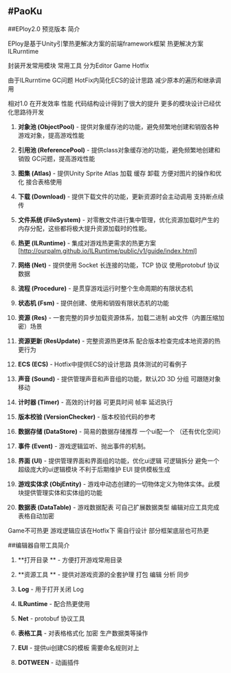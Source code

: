 #PaoKu 
---
##EPloy2.0 预览版本 简介 

EPloy是基于Unity引擎热更解决方案的前端framework框架 热更解决方案ILRurntime 

封装开发常用模块 常用工具 分为Editor Game  Hotfix 

由于ILRurntime GC问题 HotFix内简化ECS的设计思路 减少原本的遍历和继承调用

相对1.0 在开发效率 性能 代码结构设计得到了很大的提升 更多的模块设计已经优化思路待开发

1. **对象池 (ObjectPool)** - 提供对象缓存池的功能，避免频繁地创建和销毁各种游戏对象，提高游戏性能

2. **引用池 (ReferencePool)** - 提供class对象缓存池的功能，避免频繁地创建和销毁 GC问题，提高游戏性能

3. **图集 (Atlas)** - 提供Unity Sprite Atlas 加载 缓存 卸载 方便对图片的操作和优化 接合表格使用

4. **下载 (Download)** - 提供下载文件的功能，更新资源时会主动调用 支持断点续传

5. **文件系统 (FileSystem)** - 对零散文件进行集中管理，优化资源加载时产生的内存分配，这些都将极大提升资源加载时的性能。

6. **热更 (ILRuntime)** - 集成对游戏热更需求的热更方案 [http://ourpalm.github.io/ILRuntime/public/v1/guide/index.html]

7. **网络 (Net)** - 提供使用 Socket 长连接的功能，TCP 协议 使用protobuf 协议数据 

8. **流程 (Procedure)** -  是贯穿游戏运行时整个生命周期的有限状态机

9. **状态机 (Fsm)** - 提供创建、使用和销毁有限状态机的功能 

10. **资源 (Res)** - 一套完整的异步加载资源体系，加载二进制 ab文件（内置压缩加密）场景

11. **资源更新 (ResUpdate)** - 完整资源热更体系 配合版本检查完成本地资源的热更行为

12. **ECS (ECS)** - Hotfix中提供ECS的设计思路 具体测试的可看例子

13. **声音 (Sound)** - 提供管理声音和声音组的功能，默认2D 3D 分组 可跟随对象移动

14. **计时器 (Timer)** - 高效的计时器 可更具时间 帧率 延迟执行

15. **版本校验  (VersionChecker)** - 版本校验代码的参考

16. **数据存储 (DataStore)** - 简易的数据存储推荐 一个ui配一个 （还有优化空间）

17. **事件 (Event)** - 游戏逻辑监听、抛出事件的机制。

18. **界面 (UI)** - 提供管理界面和界面组的功能，优化ui逻辑 可逻辑拆分 避免一个超级庞大的ui逻辑模块  不利于后期维护  EUI 提供模板生成

19. **游戏实体求 (ObjEntity)** - 游戏中动态创建的一切物体定义为物体实体。此模块提供管理实体和实体组的功能

20. **数据表 (DataTable)** - 游戏数据配表 可自己扩展数据类型 编辑对应工具完成表格自动加密

Game不可热更  游戏逻辑应该在Hotfix下 需自行设计 部分框架底层也可热更

##编辑器自带工具简介 

1. **打开目录 ** - 方便打开游戏常用目录

2. **资源工具 ** - 提供对游戏资源的全套护理  打包  编辑 分析 同步

3. **Log** - 用于打开关闭 Log

4. **ILRuntime** - 配合热更使用

5. **Net** - protobuf 协议工具

6. **表格工具** - 对表格格式化 加密 生产数据类等操作

7. **EUI** - 提供ui创建CS的模板 需要命名规则对上 

8. **DOTWEEN** - 动画插件